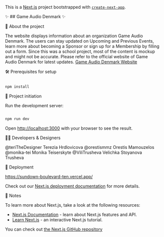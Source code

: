 This is a [Next.js](https://nextjs.org/) project bootstrapped with [`create-next-app`](https://github.com/vercel/next.js/tree/canary/packages/create-next-app).


✨ ## Game Audio Denmark ✨

📘 About the project

The website displays information about an organization Game Audio Denmark. The users can stay updated on Upcoming and Previous Events, learn more about becoming a Sponsor or sign up for a Membership by filling out a form. Since this was a school project, most of the content is mockup and might not be accurate. Please refer to the official website of Game Audio Denmark for latest updates. [Game Audio Denmark Website](https://gameaudiodenmark.dk/)


🛠 Prerequisites for setup

```bash

npm install

```

🧰 Project initiation

Run the development server:

```bash

npm run dev

```

Open [http://localhost:3000](http://localhost:3000) with your browser to see the result.


👨‍💻 Developers & Designers

@teriTheDesigner  Terezia Hrdlovicova
@orestismmz       Orestis Mamouzelos
@monika-tei       Monika Teiserskyte
@ViliTrusheva     Velichka Stoyanova Trusheva


🚀 Deployment

https://sundown-boulevard-ten.vercel.app/

Check out our [Next.js deployment documentation](https://nextjs.org/docs/deployment) for more details.


👏 Notes

To learn more about Next.js, take a look at the following resources:

- [Next.js Documentation](https://nextjs.org/docs) - learn about Next.js features and API.
- [Learn Next.js](https://nextjs.org/learn) - an interactive Next.js tutorial.

You can check out [the Next.js GitHub repository](https://github.com/vercel/next.js/) 
